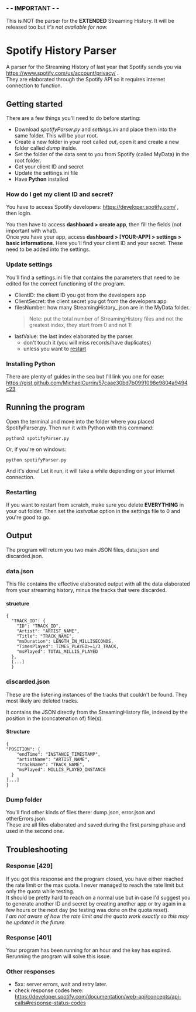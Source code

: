 ### - - IMPORTANT - -

This is NOT the parser for the **EXTENDED** Streaming History. It will be released too but *it's not available for now.*

# Spotify History Parser
A parser for the Streaming History of last year that Spotify sends you via https://www.spotify.com/us/account/privacy/  .  
They are elaborated through the Spotify API so it requires internet connection to function.

## Getting started

There are a few things you'll need to do before starting:
- Download *spotifyParser.py* and *settings.ini* and place them into the same folder. This will be your root.
- Create a new folder in your root called *out*, open it and create a new folder called *dump* inside.
- Set the folder of the data sent to you from Spotify (called MyData) in the root folder.
- Get your client ID and secret
- Update the settings.ini file
- Have **Python** installed

### How do I get my client ID and secret?

You have to access Spotify developers: https://developer.spotify.com/  , then login.

You then have to access **dashboard > create app**, then fill the fields (not important with what).  
Once you have your app, access **dashboard > [YOUR-APP] > settings > basic informations**. Here you'll find your
client ID and your secret. These need to be added into the settings. 

### Update settings
You'll find a settings.ini file that contains the parameters that need to be edited for the correct functioning 
of the program. 
- ClientID: the client ID you got from the developers app
- ClientSecret: the client secret you got from the developers app
- filesNumber: how many StreamingHistory_.json are in the MyData folder.
  >Note: put the total number of StreamingHistory files and not the greatest index, they start from 0 and not 1!
- lastValue: the last index elaborated by the parser.  
  - don't touch it (you will miss records/have duplicates)
  - unless you want to [restart](#restarting-) 

### Installing Python
There are plenty of guides in the sea but I'll link you one for ease: 
https://gist.github.com/MichaelCurrin/57caae30bd7b0991098e9804a9494c23

## Running the program

Open the terminal and move into the folder where you placed SpotifyParser.py. Then run it with Python with this command:  
```
python3 spotifyParser.py
```
Or, if you're on windows:
```
python spotifyParser.py
```
And it's done! Let it run, it will take a while depending on your internet connection.

### Restarting 
If you want to restart from scratch, make sure you delete **EVERYTHING** in your out folder. 
Then set the *lastvalue* option in the settings file to 0 and you're good to go.


## Output

The program will return you two main JSON files, data.json and discarded.json.  

### data.json

This file contains the effective elaborated output with all the data elaborated from your streaming
history, minus the tracks that were discarded.

#### structure
```
{
  "TRACK_ID": {
    "ID": "TRACK_ID",
    "Artist": "ARTIST_NAME",
    "Title": "TRACK_NAME",
    "msDuration": LENGTH_IN_MILLISECONDS,
    "TimesPlayed": TIMES_PLAYED>=1/3_TRACK,
    "msPlayed": TOTAL_MILLIS_PLAYED
  },
  [...]
  }
```
### discarded.json 

These are the listening instances of the tracks that couldn't be found. 
They most likely are deleted tracks.

It contains the JSON directly from the StreamingHistory file, 
indexed by the position in the (concatenation of) file(s). 
#### Structure 
```
{
"POSITION": {
    "endTime": "INSTANCE_TIMESTAMP",
    "artistName": "ARTIST_NAME",
    "trackName": "TRACK_NAME",
    "msPlayed": MILLIS_PLAYED_INSTANCE
  }
[...]
}
```
### Dump folder
You'll find other kinds of files there: dump.json, error.json and otherErrors.json.  
These are all files elaborated and saved during the first parsing phase and used in the second one.

## Troubleshooting

### Response [429]
If you got this response and the program closed, you have either reached the rate limit or the max quota. 
I never managed to reach the rate limit but only the quota while testing.   
It should be pretty hard to reach
on a normal use but in case I'd suggest you to generate another ID and secret by creating another app 
or try again in a few hours or the next day (no testing was done on the quota reset).  
*I am not aware of how the rate limit and the quota work exactly so this may be updated in the future.*

### Response [401]
Your program has been running for an hour and the key has expired. Rerunning the program will solve this issue.

### Other responses
- 5xx: server errors, wait and retry later.
- check response codes here: https://developer.spotify.com/documentation/web-api/concepts/api-calls#response-status-codes
